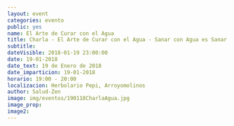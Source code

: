 ```yaml
---
layout: event
categories: evento
public: yes
name: El Arte de Curar con el Agua
title: Charla - El Arte de Curar con el Agua - Sanar con Agua es Sanar con Información
subtitle:
dateVisible: 2018-01-19 23:00:00
date: 19-01-2018
date_text: 19 de Enero de 2018
date_imparticion: 19-01-2018
horario: 19:00 - 20:00
localizacion: Herbolario Pepi, Arroyomolinos
author: Salud-Zen
image: img/eventos/190118CharlaAgua.jpg
image_prop:
image2:
---
```

